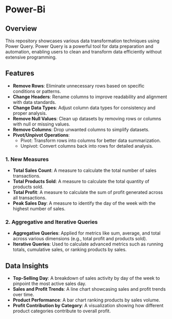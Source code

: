 # Power-Bi
## Overview  
This repository showcases various data transformation techniques using Power Query. Power Query is a powerful tool for data preparation and automation, enabling users to clean and transform data efficiently without extensive programming.  

## Features  
- **Remove Rows**: Eliminate unnecessary rows based on specific conditions or patterns.  
- **Change Headers**: Rename columns to improve readability and alignment with data standards.  
- **Change Data Types**: Adjust column data types for consistency and proper analysis.  
- **Remove Null Values**: Clean up datasets by removing rows or columns with null or missing values.  
- **Remove Columns**: Drop unwanted columns to simplify datasets.  
- **Pivot/Unpivot Operations**:  
  - Pivot: Transform rows into columns for better data summarization.  
  - Unpivot: Convert columns back into rows for detailed analysis.  
### 1. **New Measures**
- **Total Sales Count**: A measure to calculate the total number of sales transactions.
- **Total Products Sold**: A measure to calculate the total quantity of products sold.
- **Total Profit**: A measure to calculate the sum of profit generated across all transactions.
- **Peak Sales Day**: A measure to identify the day of the week with the highest number of sales.

### 2. **Aggregative and Iterative Queries**
- **Aggregative Queries**: Applied for metrics like sum, average, and total across various dimensions (e.g., total profit and products sold).
- **Iterative Queries**: Used to calculate advanced metrics such as running totals, cumulative sales, or ranking products by sales.

## Data Insights
- **Top-Selling Day**: A breakdown of sales activity by day of the week to pinpoint the most active sales day.
- **Sales and Profit Trends**: A line chart showcasing sales and profit trends over time.
- **Product Performance**: A bar chart ranking products by sales volume.
- **Profit Contribution by Category**: A visualization showing how different product categories contribute to overall profit.
